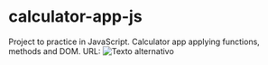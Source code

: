 # calculator-app-js
Project to practice in JavaScript. Calculator app applying functions, methods and DOM.
URL: 
![Texto alternativo](img/screenshot-calculator.jpg)

